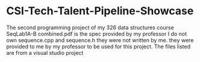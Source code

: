 # CSI-Tech-Talent-Pipeline-Showcase
The second programming project of my 326 data structures course
SeqLab1A-B combined.pdf is the spec provided by my professor
 I do not own sequence.cpp and sequence.h they were not written by me. they were provided to me by my professor to be 
  used for this project.
The files listed are from a visual studio project 

